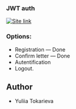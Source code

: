 ### JWT auth

[<img alt="Site link" src="https://img.shields.io/badge/-Live%20app%20%E2%86%92-green?&style=for-the-badge" />](https://login-register-jwt.netlify.app/)

### Options:

- Registration — Done
- Confirm letter — Done
- Autentification
- Logout.

## Author

- Yuliia Tokarieva
